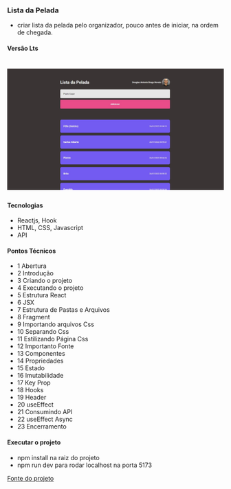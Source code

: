 ### Lista da Pelada

- criar lista da pelada pelo organizador, pouco antes de iniciar, na ordem de chegada.

#### Versão Lts

<h1 align="center">
    <img alt="versão 1.0 do projeto" title="#lista-dapelada" src="./.github/tela-versao-lts.jpg">
</h1>

#### Tecnologias

- Reactjs, Hook
- HTML, CSS, Javascript
- API

#### Pontos Técnicos

- 1 Abertura
- 2 Introdução
- 3 Criando o projeto
- 4 Executando o projeto
- 5 Estrutura React
- 6 JSX
- 7 Estrutura de Pastas e Arquivos
- 8 Fragment
- 9 Importando arquivos Css
- 10 Separando Css
- 11 Estilizando Página Css
- 12 Importanto Fonte
- 13 Componentes
- 14 Propriedades
- 15 Estado
- 16 Imutabilidade
- 17 Key Prop
- 18 Hooks
- 19 Header
- 20 useEffect
- 21 Consumindo API
- 22 useEffect Async
- 23 Encerramento

#### Executar o projeto

- npm install na raiz do projeto
- npm run dev para rodar localhost na porta 5173

[Fonte do projeto](https://app.rocketseat.com.br/discover/course/especializar-react/especializar-react/encerramento-4)
